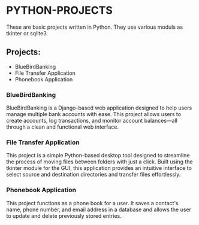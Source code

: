 # PYTHON-PROJECTS
These are basic projects written in Python. They use various moduls as tkinter or sqlite3.

## Projects:
- BlueBirdBanking
- File Transfer Application
- Phonebook Application

### BlueBirdBanking
BlueBirdBanking is a Django-based web application designed to help users manage multiple bank accounts with ease. This project allows users to create accounts, log transactions, and monitor account balances—all through a clean and functional web interface.

### File Transfer Application
This project is a simple Python-based desktop tool designed to streamline the process of moving files between folders with just a click. Built using the tkinter module for the GUI, this application provides an intuitive interface to select source and destination directories and transfer files effortlessly.

### Phonebook Application
This project functions as a phone book for a user. It saves a contact's name, phone number, and email address in a database and allows the user to update and delete previously stored entries.
